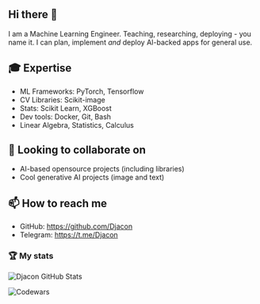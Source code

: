 ## Hi there 👋

I am a Machine Learning Engineer. Teaching, researching, deploying - you name it. I can plan, implement *and* deploy AI-backed apps for general use.


## 🎓 Expertise

- ML Frameworks: PyTorch, Tensorflow
- CV Libraries: Scikit-image
- Stats: Scikit Learn, XGBoost
- Dev tools: Docker, Git, Bash
- Linear Algebra, Statistics, Calculus

## 👯 Looking to collaborate on

- AI-based opensource projects (including libraries)
- Cool generative AI projects (image and text)

## 📫 How to reach me

<!-- - Personal Website:  http://tornikeo.github.io/ -->
<!-- - Linkedin: [https://www.linkedin.com/in/tornike-onoprishvili](https://www.linkedin.com/in/tornike-onoprishvili-928801b6) -->
- GitHub: https://github.com/Djacon
- Telegram: https://t.me/Djacon


### 🏆 My stats

![Djacon GitHub Stats](https://github-readme-stats.vercel.app/api?username=djacon&show_icons=true)

![Codewars](https://www.codewars.com/users/Djacon/badges/large)
